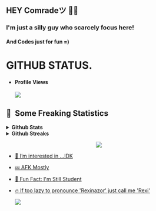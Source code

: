 ## HEY Comradeツ 🤙🏻

### I'm just a silly guy who scarcely focus here! 
#### And Codes just for fun =)

# GITHUB STATUS.
- #### Profile Views 

  <p align='top'><img src='https://profile-counter.glitch.me/{Rexinazor}/count.svg'
<h2>🧿 &nbsp;Some Freaking Statistics </h2>
<details>	
  <summary><b>Github Stats</b></summary>
<img height="180em" src="https://github-readme-stats.vercel.app/api?username=Rexinazor&show_icons=true&locale=en&theme=highcontrast&hide_border=true" alt="Rexinazor" />
<img height="180em" src="https://github-readme-stats.vercel.app/api/top-langs?username=Rexinazor&show_icons=true&locale=en&layout=compact&langs_count=7&hide_border=true&hide=c&theme=highcontrast" alt="Rexinazor"/>
</details>
<details>
 <summary><b>Github Streaks</b></summary>
<p align="Left"><img src="https://github-readme-streak-stats.herokuapp.com/?user=Rexinazor&theme=highcontrast" alt="Rexinazor" /></p>
</details>
<a href="https://t.me/Zenobyte">
<p align="center">
  <img src="https://telegra.ph/file/62ac91f4ecd84041571bf.jpg">
</p>

  
- 👀 I’m interested in ...IDK 
- 💤 AFK Mostly
- 👻 Fun Fact: I'm Still Student
- 🔥 If too lazy to pronounce 'Rexinazor' just call me 'Rexi'
  
  [![](https://github.com/saadeghi/saadeghi/blob/master/dino.gif)](#)
